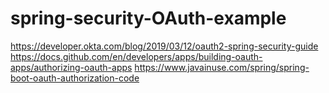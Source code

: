 # spring-security-OAuth-example
https://developer.okta.com/blog/2019/03/12/oauth2-spring-security-guide
https://docs.github.com/en/developers/apps/building-oauth-apps/authorizing-oauth-apps
https://www.javainuse.com/spring/spring-boot-oauth-authorization-code
